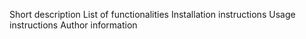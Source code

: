 Short description
List of functionalities
Installation instructions
Usage instructions
Author information